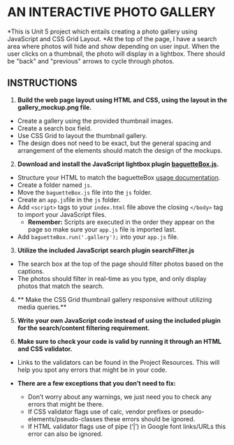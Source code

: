 # AN INTERACTIVE PHOTO GALLERY

\*This is Unit 5 project which entails creating a photo gallery using JavaScript and CSS Grid Layout.
\*At the top of the page, I have a search area where photos will hide and show depending on user input. When the user clicks on a thumbnail, the photo will display in a lightbox. There should be "back" and "previous" arrows to cycle through photos.

## INSTRUCTIONS

1. **Build the web page layout using HTML and CSS, using the layout in the gallery_mockup.png file.**

- Create a gallery using the provided thumbnail images.
- Create a search box field.
- Use CSS Grid to layout the thumbnail gallery.
- The design does not need to be exact, but the general spacing and arrangement of the elements should match the design of the mockups.

2. **Download and install the JavaScript lightbox plugin [baguetteBox.js](https://github.com/feimosi/baguetteBox.js/).**

- Structure your HTML to match the baguetteBox [usage documentation](https://github.com/feimosi/baguetteBox.js/#usage).
- Create a folder named `js`.
- Move the `baguetteBox.js` file into the `js` folder.
- Create an `app.js`file in the `js` folder.
- Add `<script>` tags to your `index.html` file above the closing `</body>` tag to import your JavaScript files.
  - **Remember:** Scripts are executed in the order they appear on the page so make sure your `app.js` file is imported last.
- Add `baguetteBox.run('.gallery');` into your `app.js` file.

3. **Utilize the included JavaScript search plugin searchFilter.js**

- The search box at the top of the page should filter photos based on the captions.
- The photos should filter in real-time as you type, and only display photos that match the search.

4. ** Make the CSS Grid thumbnail gallery responsive without utilizing media queries.**

5. **Write your own JavaScript code instead of using the included plugin for the search/content filtering requirement.**

6. **Make sure to check your code is valid by running it through an HTML and CSS validator.**

- Links to the validators can be found in the Project Resources. This will help you spot any errors that might be in your code.
- **There are a few exceptions that you don’t need to fix:**

  - Don’t worry about any warnings, we just need you to check any errors that might be there.
  - If CSS validator flags use of calc, vendor prefixes or pseudo-elements/pseudo-classes these errors should be ignored.
  - If HTML validator flags use of pipe (‘|’) in Google font links/URLs this error can also be ignored.
